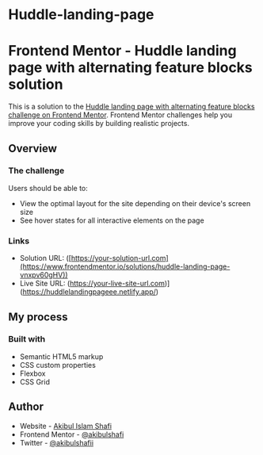 # Huddle-landing-page

# Frontend Mentor - Huddle landing page with alternating feature blocks solution

This is a solution to the [Huddle landing page with alternating feature blocks challenge on Frontend Mentor](https://www.frontendmentor.io/challenges/huddle-landing-page-with-alternating-feature-blocks-5ca5f5981e82137ec91a5100). Frontend Mentor challenges help you improve your coding skills by building realistic projects. 

## Overview

### The challenge

Users should be able to:

- View the optimal layout for the site depending on their device's screen size
- See hover states for all interactive elements on the page


### Links

- Solution URL: ([https://your-solution-url.com](https://www.frontendmentor.io/solutions/huddle-landing-page-vnxpv60gHV))
- Live Site URL: (https://your-live-site-url.com)](https://huddlelandingpageee.netlify.app/)

## My process

### Built with

- Semantic HTML5 markup
- CSS custom properties
- Flexbox
- CSS Grid


## Author

- Website - [Akibul Islam Shafi]( https://github.com/akibulshafi?tab=repositories)
- Frontend Mentor - [@akibulshafi]( https://www.frontendmentor.io/profile/akibulshafi)
- Twitter - [@akibulshafii](https://twitter.com/akibulshafii)
